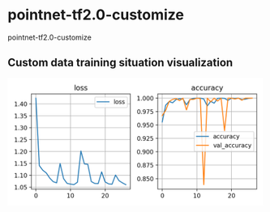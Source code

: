 # pointnet-tf2.0-customize

pointnet-tf2.0-customize

## Custom data training situation visualization

![custom](https://github.com/iubizi/pointnet-tf2.0-customize/blob/main/visualization%40ModelNet40.png)
